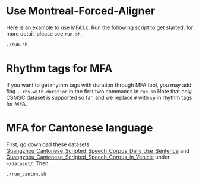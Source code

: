 # Use Montreal-Forced-Aligner
Here is an example to use [MFA1.x](https://github.com/MontrealCorpusTools/Montreal-Forced-Aligner).
Run the following script to get started, for more detail, please see `run.sh`.
```bash
./run.sh
```
# Rhythm tags for MFA
If you want to get rhythm tags with duration through MFA tool, you may add flag `--rhy-with-duration` in the first two commands in `run.sh`
Note that only CSMSC dataset is supported so far, and we replace `#` with `sp` in rhythm tags for MFA.

# MFA for Cantonese language
First, go download these datasets [Guangzhou_Cantonese_Scripted_Speech_Corpus_Daily_Use_Sentence](https://paddlespeech.bj.bcebos.com/datasets/Cantonese/Guangzhou_Cantonese_Scripted_Speech_Corpus_Daily_Use_Sentence.zip) and [Guangzhou_Cantonese_Scripted_Speech_Corpus_in_Vehicle](https://paddlespeech.bj.bcebos.com/datasets/Cantonese/Guangzhou_Cantonese_Scripted_Speech_Corpus_in_Vehicle.zip) under `~/dataset/`.
Then,
```bash
./run_canton.sh
```
